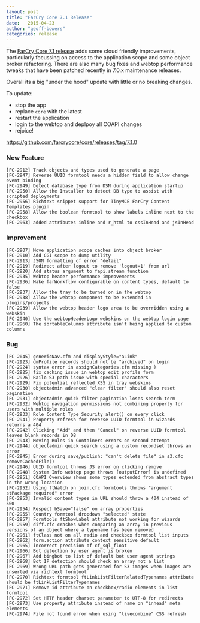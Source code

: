 ```yaml
---
layout: post
title: "FarCry Core 7.1 Release"
date:   2015-04-23
author: "geoff-bowers"
categories: release
---
```


The [FarCry Core 7.1 release](https://github.com/farcrycore/core/releases/tag/7.1.0) adds some cloud friendly improvements, particularly focussing on access to the application scope and some object broker refactoring. There are also many bug fixes and webtop performance tweaks that have been patched recently in 7.0.x maintenance releases.

Overall its a big "under the hood" update with little or no breaking changes.

<!--more-->

To update:

- stop the app
- replace `core` with the latest
- restart the application
- login to the webtop and deplpoy all COAPI changes
- rejoice!

https://github.com/farcrycore/core/releases/tag/7.1.0

### New Feature

```
[FC-2912] Track objects and types used to generate a page
[FC-2947] Reverse UUID formtool needs a hidden field to allow change event binding
[FC-2949] Detect database type from DSN during application startup
[FC-2950] Allow the Installer to detect DB type to assist with scripted deployments
[FC-2956] Richtext snippet support for TinyMCE FarCry Content Templates plugin
[FC-2958] Allow the boolean formtool to show labels inline next to the checkbox
[FC-2963] added attributes inline and r_html to cssInHead and jsInHead
```

### Improvement

```
[FC-2907] Move application scope caches into object broker
[FC-2910] Add CGI scope to dump utility
[FC-2913] JSON formatting of error "detail"
[FC-2919] Redirect after logout to remove 'logout=1' from url
[FC-2920] Add status argument to fapi.stream function
[FC-2935] Webtop header performance improvements
[FC-2936] Make farWorkflow configurable on content types, default to false
[FC-2937] Allow the tray to be turned on in the webtop
[FC-2938] Allow the webtop component to be extended in plugins/projects
[FC-2939] Allow the webtop header logo area to be overridden using a webskin
[FC-2940] Use the webtopHeaderLogo webskins on the webtop login page
[FC-2960] The sortableColumns attribute isn't being applied to custom columns
```

### Bug

```
[FC-2045] genericNav.cfm and displayStyle="aLink"
[FC-2923] dmProfile records should not be "archived" on login
[FC-2924] syntax error in assignCategories.cfm missing )
[FC-2925] fix caching issue in webtop edit profile form
[FC-2926] Railo S3 path issue with special characters
[FC-2929] Fix potential reflected XSS in tray webskins
[FC-2930] objectadmin advanced "clear filter" should also reset pagination
[FC-2931] objectadmin quick filter pagination loses search term
[FC-2932] Webtop navigation permissions not combining properly for users with multiple roles
[FC-2933] Role Content Type Security alert() on every click
[FC-2941] Property refresh for reverse UUID formtool in wizards returns a 404
[FC-2942] Clicking "Add" and then "Cancel" on reverse UUID formtool leaves blank records in DB
[FC-2943] Moving Rules in Containers errors on second attempt
[FC-2944] objectadmin quick search using a custom recordset throws an error
[FC-2945] Error during save/publish: "can't delete file" in s3.cfc removeCachedFile()
[FC-2946] UUID formtool throws JS error on clicking remove
[FC-2948] System Info webtop page throws [outputError] is undefined
[FC-2951] COAPI Overview shows some types extended from abstract types in the wrong location
[FC-2952] Using ftWatch on join.cfc formtools throws "argument stPackage required" error
[FC-2953] Invalid content types in URL should throw a 404 instead of 500
[FC-2954] Respect bSave="false" on array properties
[FC-2955] Country formtool dropdown "selected" state
[FC-2957] Formtools ftShowLabel attribute not working for wizards
[FC-2959] diff.cfc crashes when comparing an array in previous versions of an object where a typename has been removed
[FC-2961] ftClass not on all radio and checkbox formtool list inputs
[FC-2962] form.action attribute context sensitive default
[FC-2965] incorrect precision of cf_sql_float
[FC-2966] Bot detection by user agent is broken
[FC-2967] Add bingbot to list of default bot user agent strings
[FC-2968] Bot IP detection should check an array not a list
[FC-2969] Wrong URL path gets generated for S3 images when images are inserted via richtext formtool
[FC-2970] Richtext formtool ftLinkListFilterRelatedTypenames attribute should be ftLinkListFilterTypenames
[FC-2971] Remove id attribute on checkbox/radio elements in list formtool
[FC-2972] Set HTTP header charset parameter to UTF-8 for redirects
[FC-2973] Use property attribute instead of name on "inhead" meta elements
[FC-2974] File not found error when using "livecombine" CSS refresh
```

